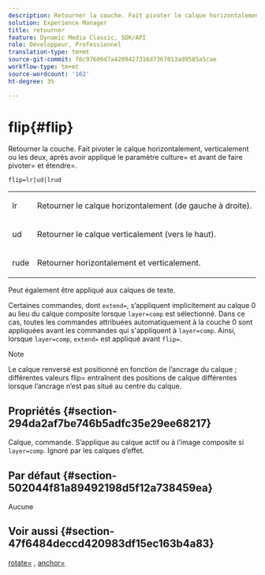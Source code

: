 ```yaml
---
description: Retourner la couche. Fait pivoter le calque horizontalement, verticalement ou les deux, après avoir appliqué le paramètre culture= et avant de faire pivoter= et étendre=.
solution: Experience Manager
title: retourner
feature: Dynamic Media Classic, SDK/API
role: Développeur, Professionnel
translation-type: tm+mt
source-git-commit: f6c97606d7a4209427316d7367013ad9585a5cae
workflow-type: tm+mt
source-wordcount: '162'
ht-degree: 3%

---
```



# flip{#flip}

Retourner la couche. Fait pivoter le calque horizontalement, verticalement ou les deux, après avoir appliqué le paramètre culture= et avant de faire pivoter= et étendre=.

`flip=lr|ud|lrud`

<table id="simpletable_072CA0E24B7146D48AEFD70E51E849C2"> 
 <tr class="strow"> 
  <td class="stentry"> <p> <span class="codeph"> lr  </span> </p> </td> 
  <td class="stentry"> <p>Retourner le calque horizontalement (de gauche à droite). </p> </td> 
 </tr> 
 <tr class="strow"> 
  <td class="stentry"> <p> <span class="codeph"> ud  </span> </p> </td> 
  <td class="stentry"> <p>Retourner le calque verticalement (vers le haut). </p> </td> 
 </tr> 
 <tr class="strow"> 
  <td class="stentry"> <p> <span class="codeph"> rude  </span> </p> </td> 
  <td class="stentry"> <p>Retourner horizontalement et verticalement. </p> </td> 
 </tr> 
</table>

Peut également être appliqué aux calques de texte.

Certaines commandes, dont `extend=`, s’appliquent implicitement au calque 0 au lieu du calque composite lorsque `layer=comp` est sélectionné. Dans ce cas, toutes les commandes attribuées automatiquement à la couche 0 sont appliquées avant les commandes qui s&#39;appliquent à `layer=comp`. Ainsi, lorsque `layer=comp`, `extend=` est appliqué avant `flip=`.

>[!NOTE]
>
>Le calque renversé est positionné en fonction de l’ancrage du calque ; différentes valeurs flip= entraînent des positions de calque différentes lorsque l’ancrage n’est pas situé au centre du calque.

## Propriétés {#section-294da2af7be746b5adfc35e29ee68217}

Calque, commande. S’applique au calque actif ou à l’image composite si `layer=comp`. Ignoré par les calques d’effet.

## Par défaut {#section-502044f81a89492198d5f12a738459ea}

Aucune

## Voir aussi {#section-47f6484deccd420983df15ec163b4a83}

[rotate=](../../../../../is-api/http-ref/image-serving-api-ref/c-http-protocol-reference/c-command-reference/r-rotate.md#reference-12abb086635546ec9ec2e1a793dc1096) ,  [anchor=](../../../../../is-api/http-ref/image-serving-api-ref/c-http-protocol-reference/c-command-reference/r-anchor.md#reference-6661e548ab284b82828d8d94c8ddeb7c)
